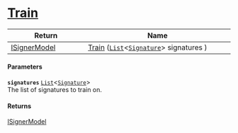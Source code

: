 # [Train](./OptimalDtwClassifier--Train.md)



| Return<div><a href="#"><img width=225></a></div> | Name<div><a href="#"><img width=525></a></div> | 
| --- | --- | 
| [ISignerModel](./../../../Pipeline/ISignerModel.md) | [Train](./OptimalDtwClassifier--Train.md) ([`List`](https://docs.microsoft.com/en-us/dotnet/api/System.Collections.Generic.List-1)\<[`Signature`](./../../../Signature.md)> signatures ) | 


#### Parameters
**`signatures`**  [`List`](https://docs.microsoft.com/en-us/dotnet/api/System.Collections.Generic.List-1)\<[`Signature`](./../../../Signature.md)><br>The list of signatures to train on.
#### Returns
[ISignerModel](./../../../Pipeline/ISignerModel.md)<br>
